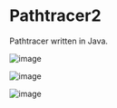 # Pathtracer2
Pathtracer written in Java.

![image](https://i.imgur.com/wij78sy.png)

![image](https://i.imgur.com/w8CGx4H.png)

![image](https://i.imgur.com/HTDuEJX.png)
